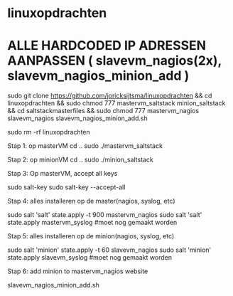 # linuxopdrachten

# ALLE HARDCODED IP ADRESSEN AANPASSEN ( slavevm_nagios(2x), slavevm_nagios_minion_add )
sudo git clone https://github.com/joricksijtsma/linuxopdrachten && cd linuxopdrachten && sudo chmod 777 mastervm_saltstack minion_saltstack && cd saltstackmasterfiles && sudo chmod 777 mastervm_nagios slavevm_nagios slavevm_nagios_minion_add.sh

sudo rm -rf linuxopdrachten

Stap 1: op masterVM
cd ..
sudo ./mastervm_saltstack

Stap 2: op minionVM
cd ..
sudo ./minion_saltstack

Stap 3: Op masterVM, accept all keys

sudo salt-key
sudo salt-key --accept-all

Stap 4: alles installeren op de master(nagios, syslog, etc)

sudo salt 'salt' state.apply -t 900 mastervm_nagios
sudo salt 'salt' state.apply mastervm_syslog #moet nog gemaakt worden

Stap 5: alles installeren op de minion(nagios, syslog, etc)

sudo salt 'minion' state.apply -t 60 slavevm_nagios
sudo salt 'minion' state.apply slavevm_syslog #moet nog gemaakt worden

Stap 6: add minion to mastervm_nagios website

slavevm_nagios_minion_add.sh
